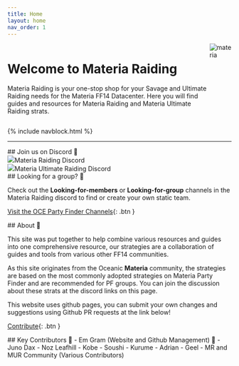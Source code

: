 ```yaml
---
title: Home
layout: home
nav_order: 1
---
```


<div style="display: flex; gap: 0.5em">
    <div>
        <h1 id="homepage_title">Welcome to Materia Raiding</h1>
        <p>Materia Raiding is your one-stop shop for your Savage and Ultimate Raiding needs for the Materia FF14 Datacenter. Here you will find guides and resources for Materia Raiding and Materia Ultimate Raiding strats.</p>
    </div>
    <img src="{{ site.baseurl }}/assets/images/icons/materia.webp" alt="materia" style="object-fit: contain;">
</div>

{% include navblock.html %}

---

<div class="homepagesections" markdown="1">
<div class="section" markdown="1">
## Join us on Discord 💬

<div class="discordlinks">
    <div class="navlinkdiscord" onclick="window.open('https://discord.gg/EySn5dRj65')"><img class="discordlogo" src='{{ site.baseurl }}/assets/images/icons/discord-mark-white.svg'/>Materia Raiding Discord</div>
    <div class="navlinkdiscord" onclick="window.open('https://discord.gg/mur')"><img class="discordlogo" src='{{ site.baseurl }}/assets/images/icons/discord-mark-white.svg'/>Materia Ultimate Raiding Discord</div>
</div>
</div>

<div class="section" markdown="1">
## Looking for a group? 🚩

Check out the **Looking-for-members** or **Looking-for-group** channels in the Materia Raiding discord to find or create your own static team.

[Visit the OCE Party Finder Channels](https://discord.gg/EySn5dRj65){: .btn }
</div>

<div class="section" markdown="1">
## About 📜

This site was put together to help combine various resources and guides into one comprehensive resource, our strategies are a collaboration of guides and tools from various other FF14 communities.

As this site originates from the Oceanic **Materia** community, the strategies are based on the most commonly adopted strategies on Materia Party Finder and are recommended for PF groups. You can join the discussion about these strats at the discord links on this page.

This website uses github pages, you can submit your own changes and suggestions using Github PR requests at the link below!

[Contribute](/about){: .btn }
</div>

<div class="section" markdown="1">
## Key Contributors 📝
- Em Gram (Website and Github Management) 🦆
- Juno Dax
- Noz Leafhill
- Kobe
- Soushi
- Kurume
- Adrian
- Geel
- MR and MUR Community (Various Contributors)
</div>

</div>